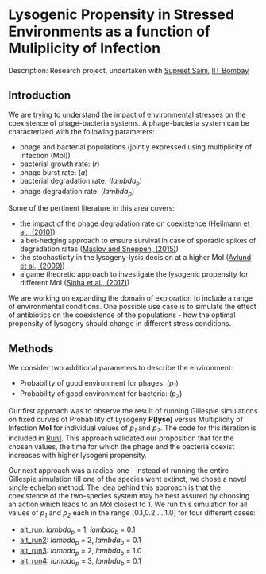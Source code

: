 # Lysogenic Propensity in Stressed Environments as a function of Muliplicity of Infection

Description: Research project, undertaken with [Supreet Saini](www.che.iitb.ac.in/online/faculty/supreet-saini), [IIT Bombay](www.iitb.ac.in)

## Introduction

We are trying to understand the impact of environmental stresses on the coexistence of phage-bacteria systems. A phage-bacteria system can be characterized with the following parameters: 

* phage and bacterial populations (jointly expressed using multiplicity of infection (MoI))
* bacterial growth rate: (*r*)
* phage burst rate: (*a*)
* bacterial degradation rate: (*lambda<sub>b</sub>*)
* phage degradation rate: (*lambda<sub>p</sub>*)

Some of the pertinent literature in this area covers:

* the impact of the phage degradation rate on coexistence ([Heilmann et al., (2010)](http://doi.org/10.1128/JVI.02326-09))
* a bet-hedging approach to ensure survival in case of sporadic spikes of degradation rates ([Maslov and Sneppen, (2015)](http://doi.org/10.1038/srep10523))
* the stochasticity in the lysogeny-lysis decision at a higher MoI ([Avlund et al., (2009)](http://doi.org/10.1128/JVI.01057-09))
* a game theoretic approach to investigate the lysogenic propensity for different MoI ([Sinha et al., (2017)](http://doi.org/10.3389/fmicb.2017.01386))

We are working on expanding the domain of exploration to include a range of environmental conditions. One possible use case is to simulate the effect of antibiotics on the coexistence of the populations - how the optimal propensity of lysogeny should change in different stress conditions.

## Methods

We consider two additional parameters to describe the environment:

* Probability of good environment for phages: (*p<sub>1</sub>*)
* Probability of good environment for bacteria: (*p<sub>2</sub>*)

Our first approach was to observe the result of running Gillespie simulations on fixed curves of Probability of Lysogeny **P(lyso)** versus Multiplicity of Infection **MoI** for individual values of *p<sub>1</sub>* and *p<sub>2</sub>*. The code for this iteration is included in [Run1](../master/Run1/). This approach validated our proposition that for the chosen values, the time for which the phage and the bacteria coexist increases with higher lysogeni propensity.

Our next approach was a radical one - instead of running the entire Gillespie simulation till one of the species went extinct, we chose a novel single echelon method. The idea behind this approach is that the coexistence of the two-species system may be best assured by choosing an action which leads to an MoI closest to 1. We run this simulation for all values of *p<sub>1</sub>* and *p<sub>2</sub>* each in the range [0.1,0.2,...,1.0] for four different cases:

* [alt_run](../master/Run2/alt_run): *lambda<sub>p</sub>* = 1, *lambda<sub>b</sub>* = 0.1
* [alt_run2](../master/Run2/alt_run2): *lambda<sub>p</sub>* = 2, *lambda<sub>b</sub>* = 0.1
* [alt_run3](../master/Run2/alt_run3): *lambda<sub>p</sub>* = 2, *lambda<sub>b</sub>* = 1.0
* [alt_run4](../master/Run2/alt_run4): *lambda<sub>p</sub>* = 3, *lambda<sub>b</sub>* = 0.1
